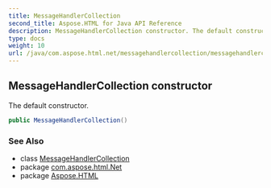 ```yaml
---
title: MessageHandlerCollection
second_title: Aspose.HTML for Java API Reference
description: MessageHandlerCollection constructor. The default constructor
type: docs
weight: 10
url: /java/com.aspose.html.net/messagehandlercollection/messagehandlercollection/
---
```

## MessageHandlerCollection constructor

The default constructor.

```java
public MessageHandlerCollection()
```

### See Also

* class [MessageHandlerCollection](../)
* package [com.aspose.html.Net](../../messagehandlercollection/)
* package [Aspose.HTML](../../../)
